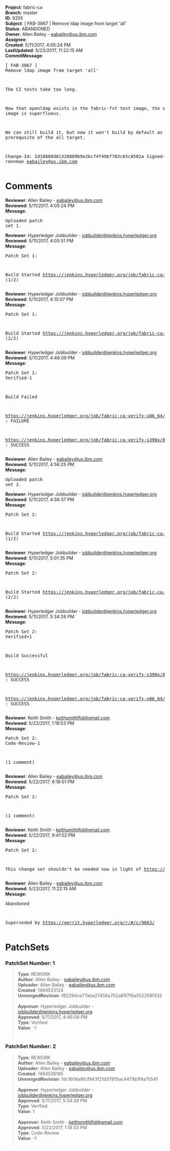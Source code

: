 <strong>Project</strong>: fabric-ca<br><strong>Branch</strong>: master<br><strong>ID</strong>: 9255<br><strong>Subject</strong>: [ FAB-3867 ] Remove ldap image from target 'all'<br><strong>Status</strong>: ABANDONED<br><strong>Owner</strong>: Allen Bailey - eabailey@us.ibm.com<br><strong>Assignee</strong>:<br><strong>Created</strong>: 5/11/2017, 4:05:24 PM<br><strong>LastUpdated</strong>: 5/23/2017, 11:22:15 AM<br><strong>CommitMessage</strong>:<br><pre>[ FAB-3867 ] Remove ldap image from target 'all'

The CI tests take too long.

Now that openldap exists in the fabric-fvt test image,
the openldap image is superfluous.

We can still build it, but now it won't build by
default as a prerequsite of the all target.

Change-Id: Id18608d81328809b9e2bc74f49bf783c65c8502a
Signed-off-by: rennman <eabailey@us.ibm.com>
</pre><h1>Comments</h1><strong>Reviewer</strong>: Allen Bailey - eabailey@us.ibm.com<br><strong>Reviewed</strong>: 5/11/2017, 4:05:24 PM<br><strong>Message</strong>: <pre>Uploaded patch set 1.</pre><strong>Reviewer</strong>: Hyperledger Jobbuilder - jobbuilder@jenkins.hyperledger.org<br><strong>Reviewed</strong>: 5/11/2017, 4:05:51 PM<br><strong>Message</strong>: <pre>Patch Set 1:

Build Started https://jenkins.hyperledger.org/job/fabric-ca-verify-s390x/822/ (1/2)</pre><strong>Reviewer</strong>: Hyperledger Jobbuilder - jobbuilder@jenkins.hyperledger.org<br><strong>Reviewed</strong>: 5/11/2017, 4:15:07 PM<br><strong>Message</strong>: <pre>Patch Set 1:

Build Started https://jenkins.hyperledger.org/job/fabric-ca-verify-x86_64/816/ (2/2)</pre><strong>Reviewer</strong>: Hyperledger Jobbuilder - jobbuilder@jenkins.hyperledger.org<br><strong>Reviewed</strong>: 5/11/2017, 4:46:09 PM<br><strong>Message</strong>: <pre>Patch Set 1: Verified-1

Build Failed 

https://jenkins.hyperledger.org/job/fabric-ca-verify-x86_64/816/ : FAILURE

https://jenkins.hyperledger.org/job/fabric-ca-verify-s390x/822/ : SUCCESS</pre><strong>Reviewer</strong>: Allen Bailey - eabailey@us.ibm.com<br><strong>Reviewed</strong>: 5/11/2017, 4:56:25 PM<br><strong>Message</strong>: <pre>Uploaded patch set 2.</pre><strong>Reviewer</strong>: Hyperledger Jobbuilder - jobbuilder@jenkins.hyperledger.org<br><strong>Reviewed</strong>: 5/11/2017, 4:56:37 PM<br><strong>Message</strong>: <pre>Patch Set 2:

Build Started https://jenkins.hyperledger.org/job/fabric-ca-verify-s390x/823/ (1/2)</pre><strong>Reviewer</strong>: Hyperledger Jobbuilder - jobbuilder@jenkins.hyperledger.org<br><strong>Reviewed</strong>: 5/11/2017, 5:01:35 PM<br><strong>Message</strong>: <pre>Patch Set 2:

Build Started https://jenkins.hyperledger.org/job/fabric-ca-verify-x86_64/817/ (2/2)</pre><strong>Reviewer</strong>: Hyperledger Jobbuilder - jobbuilder@jenkins.hyperledger.org<br><strong>Reviewed</strong>: 5/11/2017, 5:34:26 PM<br><strong>Message</strong>: <pre>Patch Set 2: Verified+1

Build Successful 

https://jenkins.hyperledger.org/job/fabric-ca-verify-s390x/823/ : SUCCESS

https://jenkins.hyperledger.org/job/fabric-ca-verify-x86_64/817/ : SUCCESS</pre><strong>Reviewer</strong>: Keith Smith - keithsmithlfid@gmail.com<br><strong>Reviewed</strong>: 5/22/2017, 1:18:53 PM<br><strong>Message</strong>: <pre>Patch Set 2: Code-Review-1

(1 comment)</pre><strong>Reviewer</strong>: Allen Bailey - eabailey@us.ibm.com<br><strong>Reviewed</strong>: 5/22/2017, 6:16:01 PM<br><strong>Message</strong>: <pre>Patch Set 2:

(1 comment)</pre><strong>Reviewer</strong>: Keith Smith - keithsmithlfid@gmail.com<br><strong>Reviewed</strong>: 5/22/2017, 9:41:52 PM<br><strong>Message</strong>: <pre>Patch Set 2:

This change set shouldn't be needed now in light of https://gerrit.hyperledger.org/r/#/c/9663/</pre><strong>Reviewer</strong>: Allen Bailey - eabailey@us.ibm.com<br><strong>Reviewed</strong>: 5/23/2017, 11:22:15 AM<br><strong>Message</strong>: <pre>Abandoned

Superseded by 
https://gerrit.hyperledger.org/r/#/c/9663/</pre><h1>PatchSets</h1><h3>PatchSet Number: 1</h3><blockquote><strong>Type</strong>: REWORK<br><strong>Author</strong>: Allen Bailey - eabailey@us.ibm.com<br><strong>Uploader</strong>: Allen Bailey - eabailey@us.ibm.com<br><strong>Created</strong>: 1494533124<br><strong>UnmergedRevision</strong>: f82294ce77abe27456a702a81f7f6a552258f332<br><br><strong>Approver</strong>: Hyperledger Jobbuilder - jobbuilder@jenkins.hyperledger.org<br><strong>Approved</strong>: 5/11/2017, 4:46:09 PM<br><strong>Type</strong>: Verified<br><strong>Value</strong>: -1<br><br></blockquote><h3>PatchSet Number: 2</h3><blockquote><strong>Type</strong>: REWORK<br><strong>Author</strong>: Allen Bailey - eabailey@us.ibm.com<br><strong>Uploader</strong>: Allen Bailey - eabailey@us.ibm.com<br><strong>Created</strong>: 1494536185<br><strong>UnmergedRevision</strong>: fdc1606a8fcf943f21d37915ac4479b1f4a75541<br><br><strong>Approver</strong>: Hyperledger Jobbuilder - jobbuilder@jenkins.hyperledger.org<br><strong>Approved</strong>: 5/11/2017, 5:34:26 PM<br><strong>Type</strong>: Verified<br><strong>Value</strong>: 1<br><br><strong>Approver</strong>: Keith Smith - keithsmithlfid@gmail.com<br><strong>Approved</strong>: 5/22/2017, 1:18:53 PM<br><strong>Type</strong>: Code-Review<br><strong>Value</strong>: -1<br><br></blockquote>